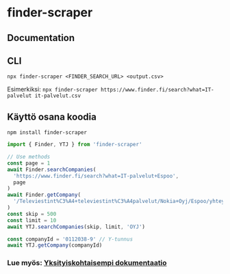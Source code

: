 # finder-scraper

## Documentation

## CLI

`npx finder-scraper <FINDER_SEARCH_URL> <output.csv>`

Esimerkiksi:
`npx finder-scraper https://www.finder.fi/search?what=IT-palvelut it-palvelut.csv`

## Käyttö osana koodia

`npm install finder-scraper`

```typescript
import { Finder, YTJ } from 'finder-scraper'

// Use methods
const page = 1
await Finder.searchCompanies(
  'https://www.finder.fi/search?what=IT-palvelut+Espoo',
  page
)
await Finder.getCompany(
  '/Televiestint%C3%A4+televiestint%C3%A4palvelut/Nokia+Oyj/Espoo/yhteystiedot/159843'
)
const skip = 500
const limit = 10
await YTJ.searchCompanies(skip, limit, 'OYJ')

const companyId = '0112038-9' // Y-tunnus
await YTJ.getCompany(companyId)
```

### Lue myös: [Yksityiskohtaisempi dokumentaatio](/docs/modules.md)
